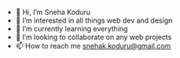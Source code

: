 - 👋 Hi, I’m Sneha Koduru
- 👀 I’m interested in all things web dev and design
- 🌱 I’m currently learning everything
- 💞️ I’m looking to collaborate on any web projects 
- 📫 How to reach me snehak.koduru@gmail.com

<!---
sneha-koduru13/sneha-koduru13 is a ✨ special ✨ repository because its `README.md` (this file) appears on your GitHub profile.
You can click the Preview link to take a look at your changes.
--->
